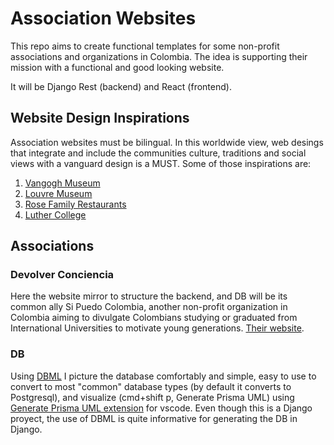 # Association Websites
This repo aims to create functional templates for some non-profit associations and organizations in Colombia. The idea is supporting their mission with a functional and good looking website.

It will be Django Rest (backend) and React (frontend).


## Website Design Inspirations

Association websites must be bilingual. In this worldwide view, web desings that integrate and include the communities culture, traditions and social views with a vanguard design is a MUST. Some of those inspirations are:

1. [Vangogh Museum](https://www.vangoghmuseum.nl/en)
2. [Louvre Museum](https://www.louvre.fr/en)
3. [Rose Family Restaurants](https://rosefamily.com.ua/)
4. [Luther College](https://www.luther.edu/)


## Associations

### Devolver Conciencia

Here the website mirror to structure the backend, and DB will be its common ally Si Puedo Colombia, another non-profit organization in Colombia aiming to divulgate Colombians studying or graduated from International Universities to motivate young generations. [Their website](https://sipuedocolombia.wixsite.com/sipuedocolombia/inicio).

### DB

Using [DBML](https://dbml.dbdiagram.io/home) I picture the database comfortably and simple, easy to use to convert to most "common" database types (by default it converts to Postgresql), and visualize (cmd+shift p, Generate Prisma UML) using [Generate Prisma UML extension](https://marketplace.visualstudio.com/items?itemName=AbianS.prisma-generate-uml) for vscode. Even though this is a Django proyect, the use of DBML is quite informative for generating the DB in Django.
